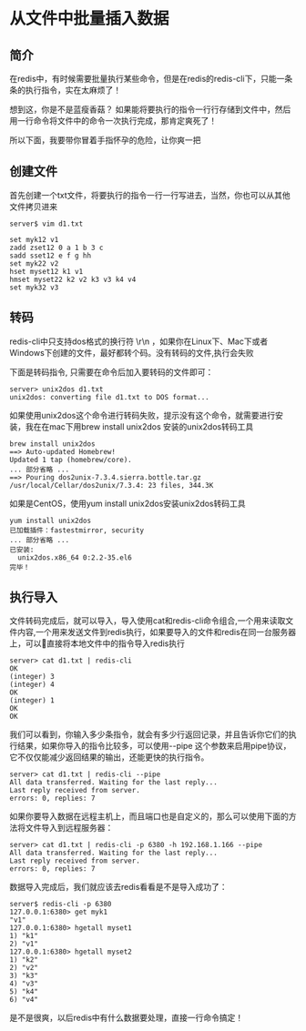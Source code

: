 #   从文件中批量插入数据

##  简介

在redis中，有时候需要批量执行某些命令，但是在redis的redis-cli下，只能一条条的执行指令，实在太麻烦了！

想到这，你是不是蓝瘦香菇？ 如果能将要执行的指令一行行存储到文件中，然后用一行命令将文件中的命令一次执行完成，那肯定爽死了！

所以下面，我要带你冒着手指怀孕的危险，让你爽一把

##  创建文件

首先创建一个txt文件，将要执行的指令一行一行写进去，当然，你也可以从其他文件拷贝进来

```
server$ vim d1.txt 

set myk12 v1
zadd zset12 0 a 1 b 3 c
sadd sset12 e f g hh
set myk22 v2
hset myset12 k1 v1
hmset myset22 k2 v2 k3 v3 k4 v4
set myk32 v3
```

##  转码

redis-cli中只支持dos格式的换行符 \r\n ，如果你在Linux下、Mac下或者Windows下创建的文件，最好都转个码。没有转码的文件,执行会失败

下面是转码指令, 只需要在命令后加入要转码的文件即可：
```
server> unix2dos d1.txt 
unix2dos: converting file d1.txt to DOS format...
```

如果使用unix2dos这个命令进行转码失败，提示没有这个命令，就需要进行安装，我在在mac下用brew install unix2dos 安装的unix2dos转码工具
```
brew install unix2dos
==> Auto-updated Homebrew!
Updated 1 tap (homebrew/core).
... 部分省略 ...
==> Pouring dos2unix-7.3.4.sierra.bottle.tar.gz
/usr/local/Cellar/dos2unix/7.3.4: 23 files, 344.3K
```

如果是CentOS，使用yum install unix2dos安装unix2dos转码工具
```
yum install unix2dos
已加载插件：fastestmirror, security
... 部分省略 ...
已安装:
  unix2dos.x86_64 0:2.2-35.el6
完毕！
```

##  执行导入

文件转码完成后，就可以导入，导入使用cat和redis-cli命令组合,一个用来读取文件内容,一个用来发送文件到redis执行，如果要导入的文件和redis在同一台服务器上，可以直接将本地文件中的指令导入redis执行
```
server> cat d1.txt | redis-cli 
OK
(integer) 3
(integer) 4
OK
(integer) 1
OK
OK
```

我们可以看到，你输入多少条指令，就会有多少行返回记录，并且告诉你它们的执行结果，如果你导入的指令比较多，可以使用--pipe 这个参数来启用pipe协议，它不仅仅能减少返回结果的输出，还能更快的执行指令。
```
server> cat d1.txt | redis-cli --pipe
All data transferred. Waiting for the last reply...  
Last reply received from server.  
errors: 0, replies: 7
```

如果你要导入数据在远程主机上，而且端口也是自定义的，那么可以使用下面的方法将文件导入到远程服务器：
```
server> cat d1.txt | redis-cli -p 6380 -h 192.168.1.166 --pipe
All data transferred. Waiting for the last reply...  
Last reply received from server.  
errors: 0, replies: 7
```

数据导入完成后，我们就应该去redis看看是不是导入成功了：
```
server$ redis-cli -p 6380
127.0.0.1:6380> get myk1
"v1"
127.0.0.1:6380> hgetall myset1
1) "k1"
2) "v1"
127.0.0.1:6380> hgetall myset2
1) "k2"
2) "v2"
3) "k3"
4) "v3"
5) "k4"
6) "v4"
```

是不是很爽，以后redis中有什么数据要处理，直接一行命令搞定！